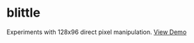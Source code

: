 blittle
===

Experiments with 128x96 direct pixel manipulation. [View Demo](https://blittle.mattcampbell.net/)
